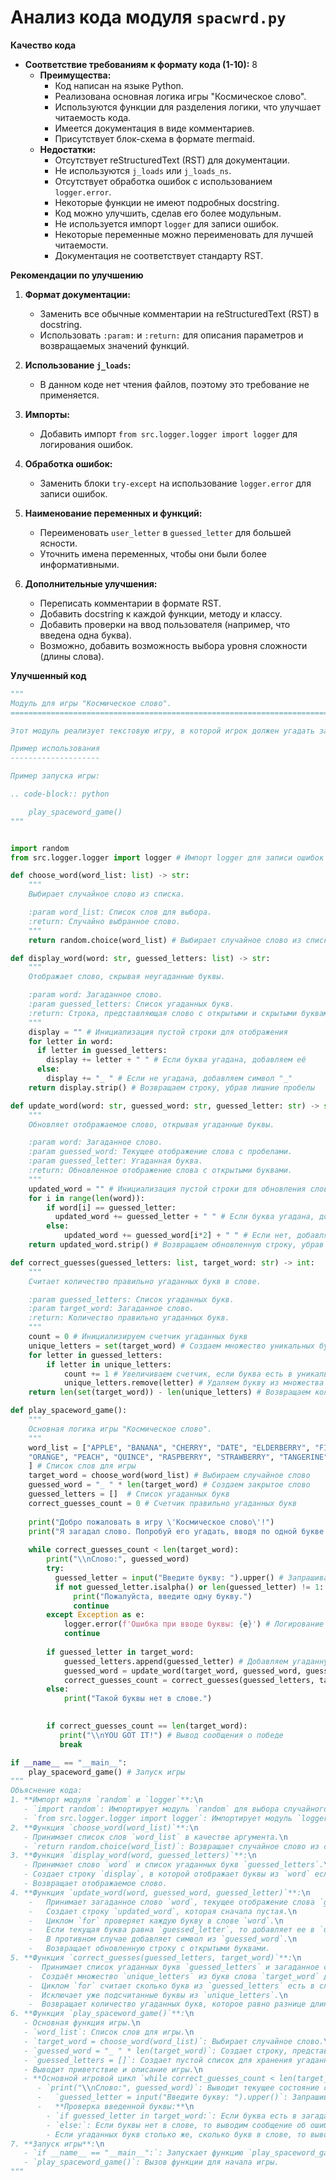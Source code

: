 # Анализ кода модуля `spacwrd.py`

**Качество кода**
*   **Соответствие требованиям к формату кода (1-10):** 8
    *   **Преимущества:**
        *   Код написан на языке Python.
        *   Реализована основная логика игры "Космическое слово".
        *   Используются функции для разделения логики, что улучшает читаемость кода.
        *   Имеется документация в виде комментариев.
        *   Присутствует блок-схема в формате mermaid.
    *   **Недостатки:**
        *   Отсутствует reStructuredText (RST) для документации.
        *   Не используются `j_loads` или `j_loads_ns`.
        *   Отсутствует обработка ошибок с использованием `logger.error`.
        *   Некоторые функции не имеют подробных docstring.
        *   Код можно улучшить, сделав его более модульным.
        *   Не используется импорт `logger` для записи ошибок.
        *   Некоторые переменные можно переименовать для лучшей читаемости.
        *   Документация не соответствует стандарту RST.

**Рекомендации по улучшению**

1.  **Формат документации:**
    *   Заменить все обычные комментарии на reStructuredText (RST) в docstring.
    *   Использовать `:param:` и `:return:` для описания параметров и возвращаемых значений функций.

2.  **Использование `j_loads`:**
    *   В данном коде нет чтения файлов, поэтому это требование не применяется.

3.  **Импорты:**
    *   Добавить импорт `from src.logger.logger import logger` для логирования ошибок.

4.  **Обработка ошибок:**
    *   Заменить блоки `try-except` на использование `logger.error` для записи ошибок.

5.  **Наименование переменных и функций:**
    *   Переименовать `user_letter` в `guessed_letter` для большей ясности.
    *   Уточнить имена переменных, чтобы они были более информативными.

6.  **Дополнительные улучшения:**
    *   Переписать комментарии в формате RST.
    *   Добавить docstring к каждой функции, методу и классу.
    *   Добавить проверки на ввод пользователя (например, что введена одна буква).
    *   Возможно, добавить возможность выбора уровня сложности (длины слова).

**Улучшенный код**
```python
"""
Модуль для игры "Космическое слово".
=========================================================================================

Этот модуль реализует текстовую игру, в которой игрок должен угадать загаданное компьютером слово, вводя буквы.

Пример использования
--------------------

Пример запуска игры:

.. code-block:: python

    play_spaceword_game()
"""


import random
from src.logger.logger import logger # Импорт logger для записи ошибок

def choose_word(word_list: list) -> str:
    """
    Выбирает случайное слово из списка.

    :param word_list: Список слов для выбора.
    :return: Случайно выбранное слово.
    """
    return random.choice(word_list) # Выбирает случайное слово из списка

def display_word(word: str, guessed_letters: list) -> str:
    """
    Отображает слово, скрывая неугаданные буквы.

    :param word: Загаданное слово.
    :param guessed_letters: Список угаданных букв.
    :return: Строка, представляющая слово с открытыми и скрытыми буквами.
    """
    display = "" # Инициализация пустой строки для отображения
    for letter in word:
      if letter in guessed_letters:
        display += letter + " " # Если буква угадана, добавляем её
      else:
        display += "_ " # Если не угадана, добавляем символ "_"
    return display.strip() # Возвращаем строку, убрав лишние пробелы

def update_word(word: str, guessed_word: str, guessed_letter: str) -> str:
    """
    Обновляет отображаемое слово, открывая угаданные буквы.

    :param word: Загаданное слово.
    :param guessed_word: Текущее отображение слова с пробелами.
    :param guessed_letter: Угаданная буква.
    :return: Обновленное отображение слова с открытыми буквами.
    """
    updated_word = "" # Инициализация пустой строки для обновления слова
    for i in range(len(word)):
        if word[i] == guessed_letter:
          updated_word += guessed_letter + " " # Если буква угадана, добавляем её
        else:
            updated_word += guessed_word[i*2] + " " # Если нет, добавляем символ с текущего отображения
    return updated_word.strip() # Возвращаем обновленную строку, убрав лишние пробелы

def correct_guesses(guessed_letters: list, target_word: str) -> int:
    """
    Считает количество правильно угаданных букв в слове.

    :param guessed_letters: Список угаданных букв.
    :param target_word: Загаданное слово.
    :return: Количество правильно угаданных букв.
    """
    count = 0 # Инициализируем счетчик угаданных букв
    unique_letters = set(target_word) # Создаем множество уникальных букв из загаданного слова
    for letter in guessed_letters:
        if letter in unique_letters:
            count += 1 # Увеличиваем счетчик, если буква есть в уникальных
            unique_letters.remove(letter) # Удаляем букву из множества уникальных
    return len(set(target_word)) - len(unique_letters) # Возвращаем количество угаданных букв

def play_spaceword_game():
    """
    Основная логика игры "Космическое слово".
    """
    word_list = ["APPLE", "BANANA", "CHERRY", "DATE", "ELDERBERRY", "FIG", "GRAPE", "KIWI", "LEMON", "MANGO",
    "ORANGE", "PEACH", "QUINCE", "RASPBERRY", "STRAWBERRY", "TANGERINE", "WATERMELON"
    ] # Список слов для игры
    target_word = choose_word(word_list) # Выбираем случайное слово
    guessed_word = "_ " * len(target_word) # Создаем закрытое слово
    guessed_letters = []  # Список угаданных букв
    correct_guesses_count = 0 # Счетчик правильно угаданных букв
    
    print("Добро пожаловать в игру \'Космическое слово\'!")
    print("Я загадал слово. Попробуй его угадать, вводя по одной букве.")
    
    while correct_guesses_count < len(target_word):
        print("\\nСлово:", guessed_word)
        try:
          guessed_letter = input("Введите букву: ").upper() # Запрашиваем букву и преобразуем в верхний регистр
          if not guessed_letter.isalpha() or len(guessed_letter) != 1: # Проверка ввода пользователя
              print("Пожалуйста, введите одну букву.")
              continue
        except Exception as e:
            logger.error(f'Ошибка при вводе буквы: {e}') # Логирование ошибки ввода
            continue
        
        if guessed_letter in target_word:
            guessed_letters.append(guessed_letter) # Добавляем угаданную букву в список
            guessed_word = update_word(target_word, guessed_word, guessed_letter) # Обновляем отображение слова
            correct_guesses_count = correct_guesses(guessed_letters, target_word) # Обновляем счетчик угаданных букв
        else:
            print("Такой буквы нет в слове.")

        
        if correct_guesses_count == len(target_word):
           print("\\nYOU GOT IT!") # Вывод сообщения о победе
           break

if __name__ == "__main__":
    play_spaceword_game() # Запуск игры
"""
Объяснение кода:
1. **Импорт модуля `random` и `logger`**:\n
   - `import random`: Импортирует модуль `random` для выбора случайного слова.\n
   - `from src.logger.logger import logger`: Импортирует модуль `logger` для записи ошибок.
2. **Функция `choose_word(word_list)`**:\n
   - Принимает список слов `word_list` в качестве аргумента.\n
   - `return random.choice(word_list)`: Возвращает случайное слово из списка.
3. **Функция `display_word(word, guessed_letters)`**:\n
   - Принимает слово `word` и список угаданных букв `guessed_letters`.\n
   - Создает строку `display`, в которой отображает буквы из `word` если они есть в `guessed_letters` или знак `_`.\n
   - Возвращает отображаемое слово.
4. **Функция `update_word(word, guessed_word, guessed_letter)`**:\n
    -   Принимает загаданное слово `word`, текущее отображение слова `guessed_word`, и введенную пользователем букву `guessed_letter`.\n
    -   Создает строку `updated_word`, которая сначала пустая.\n
    -   Циклом `for` проверяет каждую букву в слове `word`.\n
    -   Если текущая буква равна `guessed_letter`, то добавляет ее в `updated_word` c пробелом.\n
    -   В противном случае добавляет символ из `guessed_word`.\n
    -   Возвращает обновленную строку с открытыми буквами.
5. **Функция `correct_guesses(guessed_letters, target_word)`**:\n
    -  Принимает список угаданных букв `guessed_letters` и загаданное слово `target_word`.\n
    -  Создаёт множество `unique_letters` из букв слова `target_word` для отслеживания уникальных букв.\n
    -  Циклом `for` считает сколько букв из `guessed_letters` есть в слове.\n
    -  Исключает уже подсчитанные буквы из `unique_letters`.\n
    -  Возвращает количество угаданных букв, которое равно разнице длинны множества уникальных букв и длинны остатка множества.
6. **Функция `play_spaceword_game()`**:\n
   - Основная функция игры.\n
   - `word_list`: Список слов для игры.\n
   - `target_word = choose_word(word_list)`: Выбирает случайное слово.\n
   - `guessed_word = "_ " * len(target_word)`: Создает строку, представляющую слово, в котором все буквы заменены пробелами.\n
   - `guessed_letters = []`: Создает пустой список для хранения угаданных букв.\n
   - Выводит приветствие и описание игры.\n
   - **Основной игровой цикл `while correct_guesses_count < len(target_word)`**:\n
      - `print("\\nСлово:", guessed_word)`: Выводит текущее состояние слова.\n
      -   `guessed_letter = input("Введите букву: ").upper()`: Запрашивает ввод буквы и переводит ее в верхний регистр.\n
      -   **Проверка введенной буквы:**\n
        - `if guessed_letter in target_word:`: Если буква есть в загаданном слове, то добавляем ее в список угаданных, обновляем слово и счётчик.\n
        - `else:`: Если буквы нет в слове, то выводим сообщение об ошибке.\n
        - Если угаданных букв столько же, сколько букв в слове, то выводится сообщение о победе и цикл завершается.
7. **Запуск игры**:\n
   - `if __name__ == "__main__":`: Запускает функцию `play_spaceword_game()`, если скрипт запущен напрямую.\n
   - `play_spaceword_game()`: Вызов функции для начала игры.
"""
```